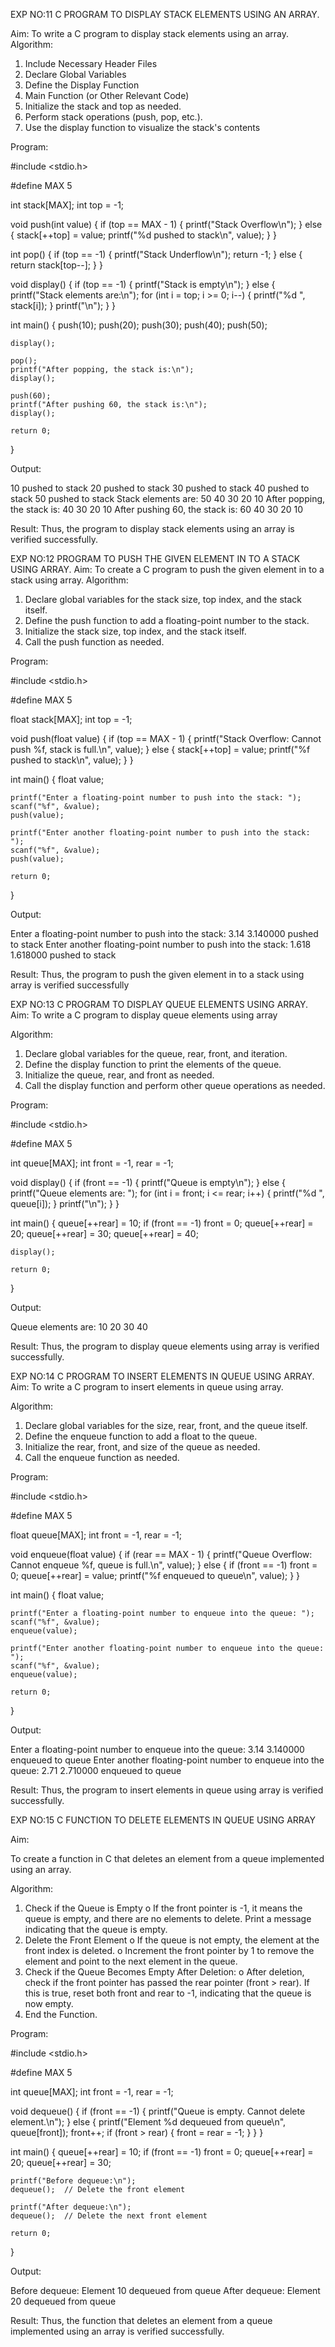 EXP NO:11 C PROGRAM TO DISPLAY STACK ELEMENTS USING AN ARRAY.

Aim:
To write a C program to display stack elements using an array.
Algorithm:
1.	Include Necessary Header Files
2.	Declare Global Variables
3.	Define the Display Function
4.	Main Function (or Other Relevant Code)
5.	Initialize the stack and top as needed.
6.	Perform stack operations (push, pop, etc.).
7.	Use the display function to visualize the stack's contents
 
Program:

#include <stdio.h>

#define MAX 5

int stack[MAX];
int top = -1;

void push(int value) {
    if (top == MAX - 1) {
        printf("Stack Overflow\n");
    } else {
        stack[++top] = value;
        printf("%d pushed to stack\n", value);
    }
}

int pop() {
    if (top == -1) {
        printf("Stack Underflow\n");
        return -1;
    } else {
        return stack[top--];
    }
}

void display() {
    if (top == -1) {
        printf("Stack is empty\n");
    } else {
        printf("Stack elements are:\n");
        for (int i = top; i >= 0; i--) {
            printf("%d ", stack[i]);
        }
        printf("\n");
    }
}

int main() {
    push(10);
    push(20);
    push(30);
    push(40);
    push(50);

    display();

    pop();
    printf("After popping, the stack is:\n");
    display();

    push(60);
    printf("After pushing 60, the stack is:\n");
    display();

    return 0;
}



Output:

10 pushed to stack
20 pushed to stack
30 pushed to stack
40 pushed to stack
50 pushed to stack
Stack elements are:
50 40 30 20 10 
After popping, the stack is:
40 30 20 10 
After pushing 60, the stack is:
60 40 30 20 10 



Result:
Thus, the program to display stack elements using an array is verified successfully.
 

EXP NO:12  PROGRAM TO PUSH THE GIVEN ELEMENT IN TO A STACK USING ARRAY.
Aim:
To create a C program to push the given element in to a stack using array.
Algorithm:
1.	Declare global variables for the stack size, top index, and the stack itself.
2.	Define the push function to add a floating-point number to the stack.
3.	Initialize the stack size, top index, and the stack itself.
4.	Call the push function as needed.
 
Program:

#include <stdio.h>

#define MAX 5

float stack[MAX];
int top = -1;

void push(float value) {
    if (top == MAX - 1) {
        printf("Stack Overflow: Cannot push %f, stack is full.\n", value);
    } else {
        stack[++top] = value;
        printf("%f pushed to stack\n", value);
    }
}

int main() {
    float value;

    printf("Enter a floating-point number to push into the stack: ");
    scanf("%f", &value);
    push(value);

    printf("Enter another floating-point number to push into the stack: ");
    scanf("%f", &value);
    push(value);

    return 0;
}


Output:

Enter a floating-point number to push into the stack: 3.14
3.140000 pushed to stack
Enter another floating-point number to push into the stack: 1.618
1.618000 pushed to stack



Result:
Thus, the program to push the given element in to a stack using array is verified successfully


 
EXP NO:13 C PROGRAM TO DISPLAY QUEUE ELEMENTS USING ARRAY.
Aim:
To write a C program to display queue elements using array

Algorithm:
1.	Declare global variables for the queue, rear, front, and iteration.
2.	Define the display function to print the elements of the queue.
3.	Initialize the queue, rear, and front as needed.
4.	Call the display function and perform other queue operations as needed.
 
Program:

#include <stdio.h>

#define MAX 5

int queue[MAX];
int front = -1, rear = -1;

void display() {
    if (front == -1) {
        printf("Queue is empty\n");
    } else {
        printf("Queue elements are: ");
        for (int i = front; i <= rear; i++) {
            printf("%d ", queue[i]);
        }
        printf("\n");
    }
}

int main() {
    queue[++rear] = 10;
    if (front == -1) front = 0;
    queue[++rear] = 20;
    queue[++rear] = 30;
    queue[++rear] = 40;

    display();

    return 0;
}


Output:

Queue elements are: 10 20 30 40 



Result:
Thus, the program to display queue elements using array is verified successfully.


 
EXP NO:14 C PROGRAM TO INSERT ELEMENTS IN QUEUE USING ARRAY.
Aim:
To write a C program to insert elements in queue using array.

Algorithm:
1.	Declare global variables for the size, rear, front, and the queue itself.
2.	Define the enqueue function to add a float to the queue.
3.	Initialize the rear, front, and size of the queue as needed.
4.	Call the enqueue function as needed.

Program:

#include <stdio.h>

#define MAX 5

float queue[MAX];
int front = -1, rear = -1;

void enqueue(float value) {
    if (rear == MAX - 1) {
        printf("Queue Overflow: Cannot enqueue %f, queue is full.\n", value);
    } else {
        if (front == -1) front = 0;
        queue[++rear] = value;
        printf("%f enqueued to queue\n", value);
    }
}

int main() {
    float value;

    printf("Enter a floating-point number to enqueue into the queue: ");
    scanf("%f", &value);
    enqueue(value);

    printf("Enter another floating-point number to enqueue into the queue: ");
    scanf("%f", &value);
    enqueue(value);

    return 0;
}




Output:


Enter a floating-point number to enqueue into the queue: 3.14
3.140000 enqueued to queue
Enter another floating-point number to enqueue into the queue: 2.71
2.710000 enqueued to queue





Result:
Thus, the program to insert elements in queue using array is verified successfully.



 
EXP NO:15 C FUNCTION TO DELETE ELEMENTS IN QUEUE USING ARRAY



Aim:

To create a function in C that deletes an element from a queue implemented using an array.

Algorithm:

1.	Check if the Queue is Empty
o	If the front pointer is -1, it means the queue is empty, and there are no elements to delete. Print a message indicating that the queue is empty.
2.	Delete the Front Element
o	If the queue is not empty, the element at the front index is deleted.
o	Increment the front pointer by 1 to remove the element and point to the next element in the queue.
3.	Check if the Queue Becomes Empty After Deletion:
o	After deletion, check if the front pointer has passed the rear pointer (front > rear). If this is true, reset both front and rear to -1, indicating that the queue is now empty.
4.	End the Function.



Program:



#include <stdio.h>

#define MAX 5

int queue[MAX];
int front = -1, rear = -1;

void dequeue() {
    if (front == -1) {
        printf("Queue is empty. Cannot delete element.\n");
    } else {
        printf("Element %d dequeued from queue\n", queue[front]);
        front++;
        if (front > rear) {
            front = rear = -1;
        }
    }
}

int main() {
    queue[++rear] = 10;
    if (front == -1) front = 0;
    queue[++rear] = 20;
    queue[++rear] = 30;
    
    printf("Before dequeue:\n");
    dequeue();  // Delete the front element
    
    printf("After dequeue:\n");
    dequeue();  // Delete the next front element
    
    return 0;
}




Output:



Before dequeue:
Element 10 dequeued from queue
After dequeue:
Element 20 dequeued from queue




Result:
Thus, the function that deletes an element from a queue implemented using an array is verified successfully.
